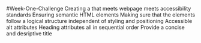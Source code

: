 #Week-One-Challenge
Creating a that meets webpage meets accessibility standards
Ensuring semantic HTML elements
Making sure that the elements follow a logical structure independent of styling and positioning
Accessible alt attributes
Heading attributes all in sequential order
Provide a concise and desriptive title
